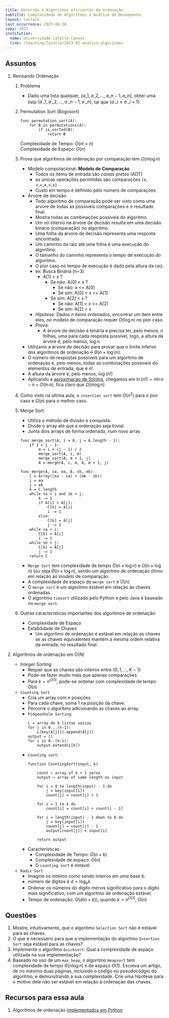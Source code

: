 ```yaml
---
title: Recursão e Algoritmos eficientes de ordenação.
subtitle: Complexidade de Algoritmos e Análise de Desempenho
layout: lecture
last_occurrence: 2023-08-28
copy: 2023
institution:
  name: Universidade LaSalle Canoas
  link: /teaching/lasalle/2023-02-analise-algoritmos
---
```


## Assuntos

1. Revisando Ordenação
    1. Problema
        * Dado uma lista qualquer, $\{ a\_{1}, a\_{2}, \ldots, a\_{n-1}, a\_{n} \}$, obter uma lista $\{ a^\prime\_{1}, a^\prime\_{2}, \ldots, a^\prime\_{n-1}, a^\prime\_{n} \}$, tal que $\{a^\prime\_i \le a^\prime\_{i+1} \}$.
    2. Permutation Sort (Bogosort)
        ```nohl
        func permutation_sort(A):
            for B in permutations(A):
                if is_sorted(B):
                    return B
        ```
        Complexidade de Tempo: $O(n! \times n)$ <br/>
        Complexidade de Espaço: $O(n)$
    3. Prova que algoritmos de ordenação por comparação tem $\Omega(n\log{n})$
        * Modelo computacional: **Modelo de Comparação**
            * Todos os items de entrada são _caixas pretas_ (ADT)
            * as únicas operações permitidas são comparações ($\le, \lt, =, \neq, \gt, \ge$)
            * Custo em tempo é definido pelo número de comparações
        * Árvore de decisão
            * Todo algoritmo de comparação pode ser visto como uma árvore de todas as possíveis comparações e o resultado final.
            * Mostra todas as combinações possíveis do algoritmo.
            * Um nó interno na árvore de decisão resulta em uma decisão binário (comparação) no algoritmo.
            * Uma folha da árvore de decisão representa uma resposta encontrada.
            * Um caminho da raíz até uma folha é uma execução do algoritmo.
            * O tamanho do caminho representa o tempo de execução do algoritmo.
            * O pior caso no tempo de execução é dado pela altura da raiz.
            * ex: Busca Binária (n=3)
                * A[1] < x ?
                    * Se não: A[0] < x ?
                        * Se não: x <= A[0]
                        * Se sim: A[0] < x <= A[1]
                    * Se sim: A[2] < x ?
                        * Se não: A[1] < x <= A[2]
                        * Se sim: A[2] < x
            * _Hipótese_: Dados $n$ items ordenados, encontrar um item entre eles, no modelo de comparação requer $\Omega(\log{n})$ no pior caso.
            * _Prova_:
                * A árvore de decisão é binária e precisa ter, pelo menos, $n$ folhas, uma para cada resposta possível, logo, a altura da árvore é, pelo menos, $\log{n}$.
        * Utilizams a árvore de decisão para provar que o limite inferior dos algoritmos de ordenação é $\Theta(n\times\log(n)$.
        * O número de respostas possíveis para um algoritmo de ordenação é, pelo menos, todas as combinações possíveis do elementos de entrada, que é $n!$.
        * A altura da árvore é, pelo menos, $\log(n!)$
        * Aplicando a [aproximação de Stirling](https://en.wikipedia.org/wiki/Stirling%27s_approximation), chegamos em $\ln(n!) = n \ln n - n + O(\ln n)$, fica claro que $\Omega(n\log{n})$
    4. Como visto na última aula, o `insertion sort` tem $O(n^{2})$ para o pior caso e $\Omega(n)$ para o melhor caso.
    5. Merge Sort
        * Utiliza o método de divisão e conquista.
        * Divide o array até que a ordenação seja trivial.
        * Junta dois arrays de forma ordenada, num novo array

        ```nohl
        func merge_sort(A, i = 0, j = A.length - 1):
            if 1 < j - 1:
                m = i + (j - 1) / 2
                merge_sort(A, i, m)
                merge_sort(A, m + 1, j)
                A = merge(A, i, m, A, m + 1, j)

        func merge(A, sa, ea, B, sb, eb):
            C = Array((ea - sa) + (eb - sb))
            i = ea
            j = eb
            k = C.length
            while sa < i and sb < j:
                k -= 1
                if A[i] < A[j]:
                    C[k] = A[i]
                    i -= 1
                else:
                    C[k] = A[j]
                    j -= 1
            while sa < i:
                C[k] = A[i]
                i -= 1
            while sb < j:
                C[k] = A[j]
                j -= 1
            return C    
        ```
        * `Merge Sort` tem complexidade de tempo $O(n\times\log{n})$ e $\Omega(n\times\log{n})$ (ou seja $\Theta(n\times\log{n})$, sendo um algoritmo de ordenação ótimo em relação ao modelo de comparação.
        * A complexidade de espaço do `merge sort` é $O(n)$.
        * O `merge sort` é um algoritmo estável em relação às chaves ordenadas.
        * O algoritmo `timsort` utilizado pelo Python e pelo Java é baseado no `merge sort`.
    6. Outras características importantes dos algoritmos de ordenação:
        * Complexidade de Espaço
        * Estabilidade de Chaves
            * Um algoritmo de ordenação é estável em relação as chaves se as chaves equivalentes mantém a mesma ordem relativa da entrada, no resultado final.

4. Algoritmos de ordenação em O(N)
    * _Integer Sorting_
        * Requer que as chaves são inteiros entre $\{0, 1, \ldots, K-1\}$
        * Pode-se fazer muito mais que apenas comparações
        * Para $k = n^{O(1)}$, pode-se ordenar com complexidade de tempo $O(n)$
    * `Counting Sort`
        * Cria um array com $n$ posições
        * Para cada chave, soma 1 na posição da chave.
        * Percorre o algoritmo adicionando as chaves ao array.
        * `Pidgeonhole Sorting`:
            ```nohl
            L = array de k listas vazias
            for j in 0...(n-1):
                L[key(A[j])].append(A[j])
            output = []
            for i in 0..(k-1):
                output.extend(L[k])
            ```
        * `Counting sort`:
            ```nohl
            function CountingSort(input, k)

                count ← array of k + 1 zeros
                output ← array of same length as input

                for i = 0 to length(input) - 1 do
                    j = key(input[i])
                    count[j] = count[j] + 1

                for i = 1 to k do
                    count[i] = count[i] + count[i - 1]

                for i = length(input) - 1 down to 0 do
                    j = key(input[i])
                    count[j] = count[j] - 1
                    output[count[j]] = input[i]

                return output
            ```
        * Características:
            * Complexidade de Tempo: $O(n + k)$
            * Complexidade de espaço: $O(n)$
            * O `counting sort` é estável.
    * `Radix Sort`
        - Imagine os inteiros como sendo inteiros em uma base $b$.
        - número de dígitos é $d = \log_{b}k$
        - Ordenar os números do dígito menos significativo para o dígito mais significativo, com um algoritmo de ordenação estável.
        - Tempo de ordenação: $O(d(n + k))$, quando $k = n^{O(1)}$, $O(n)$
            

## Questões

1. Mostre, intuitivamente, que o algoritmo `Selection Sort` não é estável para as chaves.
2. O que é necessário para que a implementação do algoritmo `Insertion Sort` seja estável para as chaves?
3. Implemente o algoritmo `Quicksort`. Qual a complexidade de espaço utilizada na sua implementação?
4. Baseado no uso de um `max_heap`, o algoritmo `Heapsort` tem complexidade de tempo $\Theta(n\log{n})$ e de espaço $O(1)$. Escreva um artigo, de no máximo duas páginas, incluindo o código ou pseudocódgio do algoritmo, e demonstrando a sua complexidade. Crie uma hipótese para o motivo dele não ser estável em relação à ordenaçào das chaves.

## Recursos para essa aula

1. Algoritmos de ordenação [implementados em Python](/teaching/code/algorithms/sorting.py)

